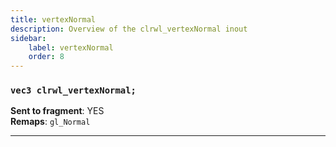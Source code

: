 ```yaml
---
title: vertexNormal
description: Overview of the clrwl_vertexNormal inout
sidebar:
    label: vertexNormal
    order: 8
---
```


### `vec3 clrwl_vertexNormal;`  

**Sent to fragment**: YES  
**Remaps**: `gl_Normal`  

---
